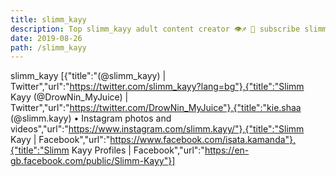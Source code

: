 ```yaml
---
title: slimm_kayy
description: Top slimm_kayy adult content creator 👁♐️ 👑 subscribe slimm_kayy to my porn site below IG slimm_kayy
date: 2019-08-26
path: /slimm_kayy
---
```


slimm_kayy
[{"title":"(@slimm_kayy) | Twitter","url":"https://twitter.com/slimm_kayy?lang=bg"},{"title":"Slimm Kayy   (@DrowNin_MyJuice) | Twitter","url":"https://twitter.com/DrowNin_MyJuice"},{"title":"kie.shaa (@slimm.kayy) • Instagram photos and videos","url":"https://www.instagram.com/slimm.kayy/"},{"title":"Slimm Kayy | Facebook","url":"https://www.facebook.com/isata.kamanda"},{"title":"Slimm Kayy Profiles | Facebook","url":"https://en-gb.facebook.com/public/Slimm-Kayy"}]

